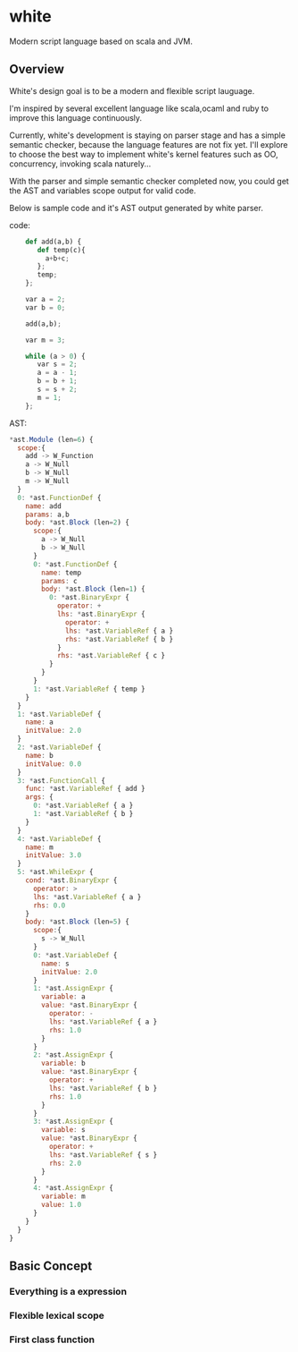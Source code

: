 # white
Modern script language based on scala and JVM.

## Overview
White's design goal is to be a modern and flexible script lauguage.

I'm inspired by several excellent language like scala,ocaml and ruby to improve this language continuously. 

Currently, white's development is staying on parser stage and has a simple semantic checker, because the language features are not fix yet. I'll explore to choose the best way to implement white's kernel features such as OO, concurrency, invoking scala naturely...

With the parser and simple semantic checker completed now, you could get the AST and variables scope output for valid code.

Below is sample code and it's AST output generated by white parser.

code: 

```python
    def add(a,b) {
       def temp(c){
         a+b+c;
       };
       temp;
    };

    var a = 2;
    var b = 0;

    add(a,b);

    var m = 3;

    while (a > 0) {
       var s = 2;
       a = a - 1;
       b = b + 1;
       s = s + 2;
       m = 1;
    };
```
AST:

```js
*ast.Module (len=6) {
  scope:{
    add -> W_Function
    a -> W_Null
    b -> W_Null
    m -> W_Null
  }
  0: *ast.FunctionDef {
    name: add
    params: a,b
    body: *ast.Block (len=2) {
      scope:{
        a -> W_Null
        b -> W_Null
      }
      0: *ast.FunctionDef {
        name: temp
        params: c
        body: *ast.Block (len=1) {
          0: *ast.BinaryExpr {
            operator: +
            lhs: *ast.BinaryExpr {
              operator: +
              lhs: *ast.VariableRef { a }
              rhs: *ast.VariableRef { b }
            }
            rhs: *ast.VariableRef { c }
          }
        }
      }
      1: *ast.VariableRef { temp }
    }
  }
  1: *ast.VariableDef {
    name: a
    initValue: 2.0
  }
  2: *ast.VariableDef {
    name: b
    initValue: 0.0
  }
  3: *ast.FunctionCall {
    func: *ast.VariableRef { add }
    args: {
      0: *ast.VariableRef { a }
      1: *ast.VariableRef { b }
    }
  }
  4: *ast.VariableDef {
    name: m
    initValue: 3.0
  }
  5: *ast.WhileExpr {
    cond: *ast.BinaryExpr {
      operator: >
      lhs: *ast.VariableRef { a }
      rhs: 0.0
    }
    body: *ast.Block (len=5) {
      scope:{
        s -> W_Null
      }
      0: *ast.VariableDef {
        name: s
        initValue: 2.0
      }
      1: *ast.AssignExpr {
        variable: a
        value: *ast.BinaryExpr {
          operator: -
          lhs: *ast.VariableRef { a }
          rhs: 1.0
        }
      }
      2: *ast.AssignExpr {
        variable: b
        value: *ast.BinaryExpr {
          operator: +
          lhs: *ast.VariableRef { b }
          rhs: 1.0
        }
      }
      3: *ast.AssignExpr {
        variable: s
        value: *ast.BinaryExpr {
          operator: +
          lhs: *ast.VariableRef { s }
          rhs: 2.0
        }
      }
      4: *ast.AssignExpr {
        variable: m
        value: 1.0
      }
    }
  }
}
```

## Basic Concept

### Everything is a expression

### Flexible lexical scope

### First class function

